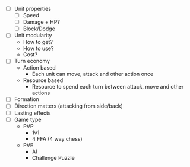 - [ ] Unit properties
	- [ ] Speed
	- [ ] Damage + HP?
	- [ ] Block/Dodge
- [ ] Unit modularity
	* How to get?
	* How to use?
	* Cost?
- [ ] Turn economy
	* Action based
		* Each unit can move, attack and other action once
	* Resource based
		* Resource to spend each turn between attack, move and other actions
- [ ] Formation
- [ ] Direction matters (attacking from side/back)
- [ ] Lasting effects
- [ ] Game type
	* PVP
		* 1v1
		* 4 FFA (4 way chess)
	* PVE
		* AI
		* Challenge Puzzle

